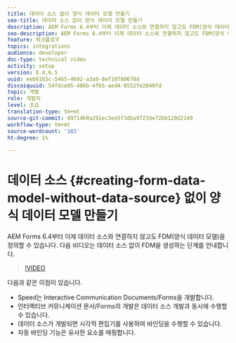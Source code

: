 ```yaml
---
title: 데이터 소스 없이 양식 데이터 모델 만들기
seo-title: 데이터 소스 없이 양식 데이터 모델 만들기
description: AEM Forms 6.4부터 이제 데이터 소스와 연결하지 않고도 FDM(양식 데이터 모델)을 정의할 수 있습니다. 다음 비디오는 데이터 소스 없이 FDM을 생성하는 단계를 안내합니다.
seo-description: AEM Forms 6.4부터 이제 데이터 소스와 연결하지 않고도 FDM(양식 데이터 모델)을 정의할 수 있습니다. 다음 비디오는 데이터 소스 없이 FDM을 생성하는 단계를 안내합니다.
feature: 워크플로우
topics: integrations
audience: developer
doc-type: technical video
activity: setup
version: 6.4,6.5
uuid: eeb6165c-5465-4692-a3a9-8ef10780678d
discoiquuid: 54fdce05-486b-4fb5-aed4-8552fe2040fd
topic: 개발
role: 개발자
level: 초급
translation-type: tm+mt
source-git-commit: d9714b9a291ec3ee5f3dba9723de72bb120d2149
workflow-type: tm+mt
source-wordcount: '183'
ht-degree: 1%

---
```



# 데이터 소스 {#creating-form-data-model-without-data-source} 없이 양식 데이터 모델 만들기

AEM Forms 6.4부터 이제 데이터 소스와 연결하지 않고도 FDM(양식 데이터 모델)을 정의할 수 있습니다. 다음 비디오는 데이터 소스 없이 FDM을 생성하는 단계를 안내합니다.

>[!VIDEO](https://video.tv.adobe.com/v/21414/?quality=9&learn=on)

다음과 같은 이점이 있습니다.

* Speed는 Interactive Communication Documents/Forms을 개발합니다.
* 인터랙티브 커뮤니케이션 문서/Forms의 개발은 데이터 소스 개발과 동시에 수행할 수 있습니다.
* 데이터 소스가 개발되면 시각적 편집기를 사용하여 바인딩을 수행할 수 있습니다.
* 자동 바인딩 기능은 유사한 요소를 매핑합니다.

